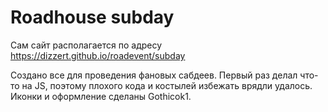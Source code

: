 # Roadhouse subday
Сам сайт располагается по адресу https://dizzert.github.io/roadevent/subday

Создано все для проведения фановых сабдеев. Первый раз делал что-то на JS, поэтому плохого кода и костылей избежать врядли удалось. Иконки и оформление сделаны Gothicok1.
